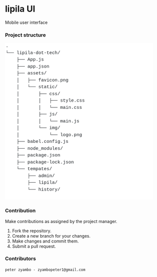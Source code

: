 # lipila UI
Mobile user interface

### Project structure

![Project structure](./assets/lipila-project-structure.png)

### Contribution
Make contributions as assigned by the project manager.

1. Fork the repository.
2. Create a new branch for your changes.
3. Make changes and commit them.
4. Submit a pull request.

### Contributors

`peter zyambo - zyambopeter1@gmail.com`
